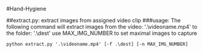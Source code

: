 #Hand-Hygiene

##extract.py:
extract images from assigned video clip
###usage:
The following command will extract images from
the video: '.\videoname.mp4'
to
the folder: '.\dest'
use MAX_IMG_NUMBER to set maximal images to capture 
```
python extract.py '.\videoname.mp4' [-f .\dest] [-n MAX_IMG_NUMBER]
```